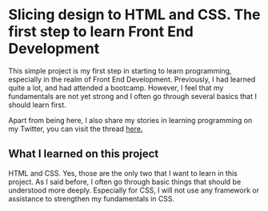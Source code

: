 # Slicing design to HTML and CSS. The first step to learn Front End Development

This simple project is my first step in starting to learn programming, especially in the realm of Front End Development. Previously, I had learned quite a lot, and had attended a bootcamp. However, I feel that my fundamentals are not yet strong and I often go through several basics that I should learn first.

Apart from being here, I also share my stories in learning programming on my Twitter, you can visit the thread [here.](https://twitter.com/fasfashan/status/1658783377271717889?s=20)

## What I learned on this project

HTML and CSS. Yes, those are the only two that I want to learn in this project. As I said before, I often go through basic things that should be understood more deeply. Especially for CSS, I will not use any framework or assistance to strengthen my fundamentals in CSS.
